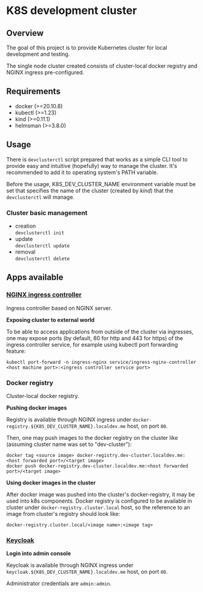 # K8S development cluster

## Overview

The goal of this project is to provide Kubernetes cluster for local development and testing.

The single node cluster created consists of cluster-local docker registry and NGINX ingress pre-configured.

## Requirements

  * docker (>=20.10.8)
  * kubectl (>=1.23)
  * kind (>=0.11.1)
  * helmsman (>=3.8.0)

## Usage

There is `devclusterctl` script prepared that works as a simple CLI tool to provide easy
and intuitive (hopefully) way to manage the cluster. It's recommended to add it to operating system's PATH variable.

Before the usage, K8S_DEV_CLUSTER_NAME environment variable must be set that specifies the name of the cluster (created by _kind_) that the `devclusterctl` will manage.

### Cluster basic management

  * creation  
    `devclusterctl init`
  * update  
    `devclusterctl update`
  * removal  
    `devclusterctl delete`

## Apps available

### [NGINX ingress controller](https://kubernetes.github.io/ingress-nginx/)

Ingress controller based on NGINX server.

**Exposing cluster to external world**

To be able to access applications from outside of the cluster via ingresses, one may expose ports (by default, 80 for http and 443 for https) of the ingress controller service, for example using kubectl port forwarding feature:
```
kubectl port-forward -n ingress-nginx service/ingress-nginx-controller <host machine port>:<ingress controller service port>
```

### Docker registry

Cluster-local docker registry.

**Pushing docker images**

Registry is available through NGINX ingress under `docker-registry.${K8S_DEV_CLUSTER_NAME}.localdev.me` host, on port `80`.

Then, one may push images to the docker registry on the cluster like (assuming cluster name was set to "dev-cluster"):
```
docker tag <source image> docker-registry.dev-cluster.localdev.me:<host forwarded port>/<target image>
docker push docker-registry.dev-cluster.localdev.me:<host forwarded port>/<target image>
```

**Using docker images in the cluster**

After docker image was pushed into the cluster's docker-registry, it may be used into k8s components. Docker registry is configured to be available in cluster under `docker-registry.cluster.local` host, so the reference to an image from cluster's registry should look like:
```
docker-registry.cluster.local/<image name>:<image tag>
```

### [Keycloak](https://www.keycloak.org/)

**Login into admin console**

Keycloak is available through NGINX ingress under `keycloak.${K8S_DEV_CLUSTER_NAME}.localdev.me` host, on port `80`.

Administrator credentials are `admin:admin`.
